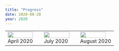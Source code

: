 ```yaml
---
title: "Progress"
date: 2020-08-20
year: 2020
---
```


<table class="centered">
  <tr>
    <td width="33%">
      <img src="{{ '/files/2020/08/full-beard-2020-04.jpg' | relative_url }}" width="90%" class="centered">
      <br>
      April 2020
    </td>
    <td width="33%">
      <img src="{{ '/files/2020/08/trimmed-beard-2020-07.jpg' | relative_url }}" width="90%" class="centered">
      <br>
      July 2020
    </td>
    <td width="33%">
      <img src="{{ '/files/2020/08/mustache-2020-08.jpg' | relative_url }}" width="90%" class="centered">
      <br>
      August 2020
    </td>
  </tr>
</table>
